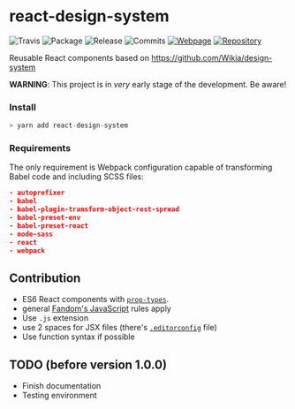 # react-design-system
![Travis](https://img.shields.io/travis/Wikia/react-design-system/master.svg?style=flat-square)
![Package](https://img.shields.io/github/release/Wikia/react-design-system.svg?style=flat-square)
![Release](https://img.shields.io/github/package-json/v/Wikia/react-design-system.svg?style=flat-square)
![Commits](https://img.shields.io/github/commits-since/Wikia/react-design-system/latest.svg?style=flat-square)
[![Webpage](https://img.shields.io/badge/Visit-webpage-green.svg?style=flat-square)](https://wikia.github.io/react-design-system/)
[![Repository](https://img.shields.io/badge/Visit-GitHub-green.svg?style=flat-square)](https://github.com/Wikia/react-design-system/)

Reusable React components based on https://github.com/Wikia/design-system

**WARNING**: This project is in *very* early stage of the development. Be aware!

### Install
```js static
> yarn add react-design-system
```

### Requirements
The only requirement is Webpack configuration capable of transforming Babel code and including SCSS files:
```json
- autoprefixer
- babel
- babel-plugin-transform-object-rest-spread
- babel-preset-env
- babel-preset-react
- node-sass
- react
- webpack
```

## Contribution
- ES6 React components with [`prop-types`](https://github.com/facebook/prop-types).
- general [Fandom's JavaScript](https://github.com/Wikia/eslint-config-fandom) rules apply
- Use `.js` extension
- use 2 spaces for JSX files (there's [`.editorconfig`](https://github.com/Wikia/react-design-system/blob/master/.editorconfig) file)
- Use function syntax if possible

## TODO (before version 1.0.0)
- Finish documentation
- Testing environment
